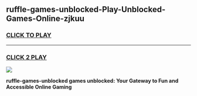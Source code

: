 
## ruffle-games-unblocked-Play-Unblocked-Games-Online-zjkuu
<h3>
<a href="https://premium76.site?title=ruffle-games-unblocked&ref=25A">CLICK TO PLAY</a></h3>
<hr>

<h3>
<a href="https://premium76.site?title=ruffle-games-unblocked&ref=25A">CLICK 2 PLAY</a>
  
</h3>

<a href="https://premium76.site?title=ruffle-games-unblocked&ref=25A"><img src="https://clearcache.store/games.png"></a>


**ruffle-games-unblocked games unblocked: Your Gateway to Fun and Accessible Online Gaming**
